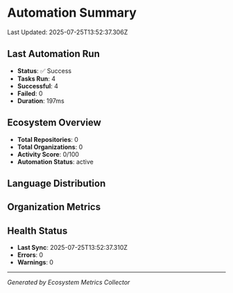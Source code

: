 # Automation Summary

Last Updated: 2025-07-25T13:52:37.306Z

## Last Automation Run

- **Status**: ✅ Success
- **Tasks Run**: 4
- **Successful**: 4
- **Failed**: 0
- **Duration**: 197ms

## Ecosystem Overview

- **Total Repositories**: 0
- **Total Organizations**: 0
- **Activity Score**: 0/100
- **Automation Status**: active

## Language Distribution



## Organization Metrics



## Health Status

- **Last Sync**: 2025-07-25T13:52:37.310Z
- **Errors**: 0
- **Warnings**: 0





---
*Generated by Ecosystem Metrics Collector*